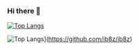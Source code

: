 ### Hi there 👋
  
[![Top Langs](https://github-readme-stats.vercel.app/api/top-langs/?username=ib8z)](https://github.com/ib8z/ib8z)

![Top Langs](https://github-readme-stats.vercel.app/api/top-langs/?username=ib8z&theme=tokyonight)](https://github.com/ib8z/ib8z)
